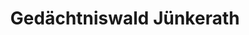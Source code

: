 ---
title: "Gedächtniswald Jünkerath"
url: /juenkerath/gedaechtniswald-juenkerath/
shop: Bestattungen
---